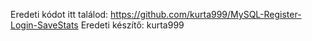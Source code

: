 Eredeti kódot itt találod: https://github.com/kurta999/MySQL-Register-Login-SaveStats
Eredeti készítő: kurta999
